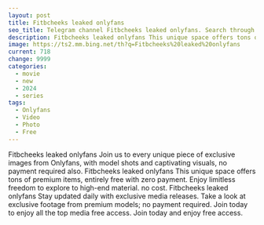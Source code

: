 ```yaml
---
layout: post
title: Fitbcheeks leaked onlyfans
seo_title: Telegram channel Fitbcheeks leaked onlyfans. Search through Telegram channels. Catalog of telegram channels.
description: Fitbcheeks leaked onlyfans This unique space offers tons of premium items, entirely free with zero payment. Enjoy limitless freedom to explore to high-end material
image: https://ts2.mm.bing.net/th?q=Fitbcheeks%20leaked%20onlyfans
current: 718
change: 9999
categories:
  - movie
  - new
  - 2024
  - series
tags: 
  - Onlyfans
  - Video
  - Photo
  - Free
---
```


Fitbcheeks leaked onlyfans Join us to every unique piece of exclusive images from Onlyfans, with model shots and captivating visuals, no payment required also. Fitbcheeks leaked onlyfans This unique space offers tons of premium items, entirely free with zero payment. Enjoy limitless freedom to explore to high-end material. no cost. Fitbcheeks leaked onlyfans Stay updated daily with exclusive media releases. Take a look at exclusive footage from premium models; no payment required. Join today to enjoy all the top media free access. Join today and enjoy free access.
